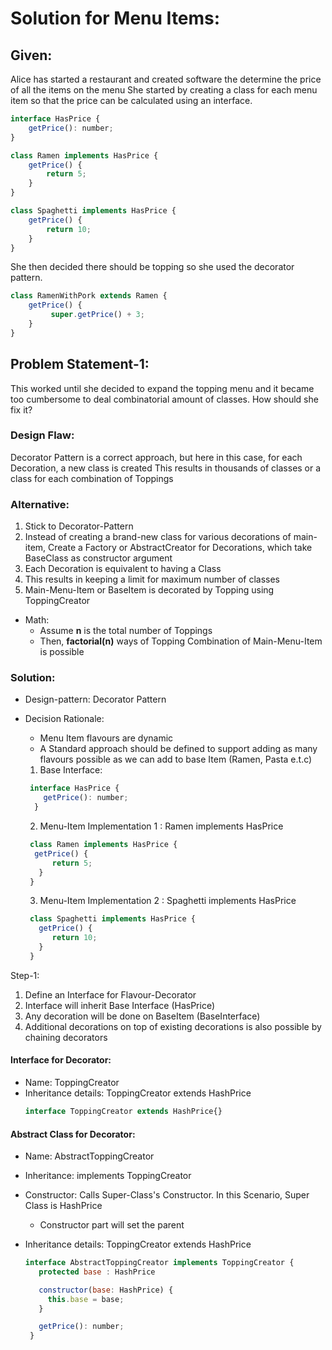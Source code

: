 # Solution for Menu Items:

## Given:

Alice has started a restaurant and created software the determine the price of all the items on the menu
She started by creating a class for each menu item so that the price can be calculated using an interface.

```js
interface HasPrice {
    getPrice(): number;
}

class Ramen implements HasPrice {
    getPrice() {
        return 5;
    }
}

class Spaghetti implements HasPrice {
    getPrice() {
        return 10;
    }
}
```

She then decided there should be topping so she used the decorator pattern.

```js
class RamenWithPork extends Ramen {
    getPrice() {
         super.getPrice() + 3;
    }
}
```

## Problem Statement-1:

This worked until she decided to expand the topping menu and it became too cumbersome to deal combinatorial amount of classes. How should she fix it?

### Design Flaw:

Decorator Pattern is a correct approach, but here in this case, for each Decoration, a new class is created
This results in thousands of classes or a class for each combination of Toppings

### Alternative:

1. Stick to Decorator-Pattern
2. Instead of creating a brand-new class for various decorations of main-item,
Create a Factory or AbstractCreator for Decorations, which take BaseClass as constructor argument
3. Each Decoration is equivalent to having a Class
3. This results in keeping a limit for maximum number of classes
4. Main-Menu-Item or BaseItem is decorated by Topping using ToppingCreator

 - Math: 
    - Assume <b>n</b> is the total number of Toppings
    - Then, <b>factorial(n)</b> ways of Topping Combination of Main-Menu-Item is possible

### Solution:

- Design-pattern: Decorator Pattern

- Decision Rationale: 

    - Menu Item flavours are dynamic
    - A Standard approach should be defined to support adding as many flavours possible as we can add to base  Item (Ramen, Pasta e.t.c)


  1. Base Interface:

   ```js
    interface HasPrice {
       getPrice(): number;
     }
    ```

  2. Menu-Item Implementation 1 : Ramen implements HasPrice

  ```js
   class Ramen implements HasPrice {
    getPrice() {
        return 5;
     }
   }
  ```
  
  3. Menu-Item Implementation 2 : Spaghetti implements HasPrice

  ```js
   class Spaghetti implements HasPrice {
     getPrice() {
        return 10;
     }
   }
  ```


Step-1: 

 1. Define an Interface for Flavour-Decorator
 2. Interface will inherit Base Interface (HasPrice)
 3. Any decoration will be done on BaseItem (BaseInterface)
 4. Additional decorations on top of existing decorations is also possible by chaining decorators

 #### Interface for Decorator:

 - Name: ToppingCreator 
 - Inheritance details: ToppingCreator extends HashPrice
    ```js
    interface ToppingCreator extends HashPrice{}
    ```

 #### Abstract Class for Decorator:

 - Name: AbstractToppingCreator
 - Inheritance: implements ToppingCreator
 - Constructor: Calls Super-Class's Constructor. In this Scenario, Super Class is HashPrice
   - Constructor part will set the parent 
- Inheritance details: ToppingCreator extends HashPrice

    ```js
    interface AbstractToppingCreator implements ToppingCreator {
       protected base : HashPrice

       constructor(base: HashPrice) {
         this.base = base;
       }

       getPrice(): number;
     }
    ```

